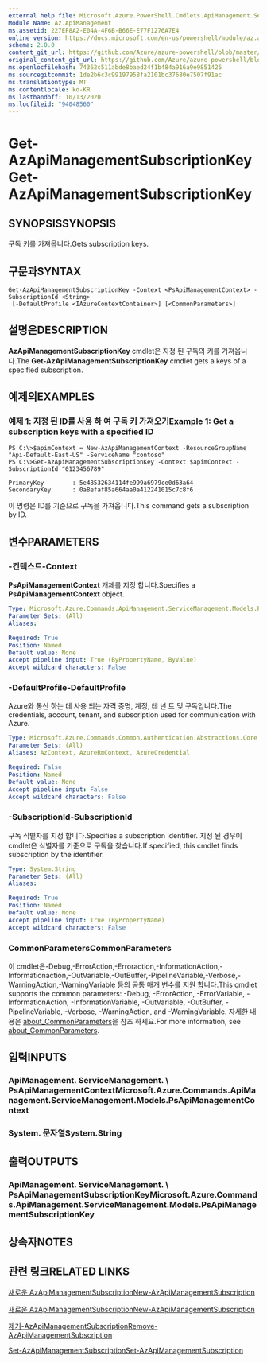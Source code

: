 ```yaml
---
external help file: Microsoft.Azure.PowerShell.Cmdlets.ApiManagement.ServiceManagement.dll-Help.xml
Module Name: Az.ApiManagement
ms.assetid: 227EF8A2-E04A-4F6B-B66E-E77F1276A7E4
online version: https://docs.microsoft.com/en-us/powershell/module/az.apimanagement/get-azapimanagementsubscriptionkey
schema: 2.0.0
content_git_url: https://github.com/Azure/azure-powershell/blob/master/src/ApiManagement/ApiManagement/help/Get-AzApiManagementSubscriptionKey.md
original_content_git_url: https://github.com/Azure/azure-powershell/blob/master/src/ApiManagement/ApiManagement/help/Get-AzApiManagementSubscriptionKey.md
ms.openlocfilehash: 74362c511abde8baed24f1b484a916a9e9851426
ms.sourcegitcommit: 1de2b6c3c99197958fa2101bc37680e7507f91ac
ms.translationtype: MT
ms.contentlocale: ko-KR
ms.lasthandoff: 10/13/2020
ms.locfileid: "94048560"
---
```

# <span data-ttu-id="d1acb-101">Get-AzApiManagementSubscriptionKey</span><span class="sxs-lookup"><span data-stu-id="d1acb-101">Get-AzApiManagementSubscriptionKey</span></span>

## <span data-ttu-id="d1acb-102">SYNOPSIS</span><span class="sxs-lookup"><span data-stu-id="d1acb-102">SYNOPSIS</span></span>
<span data-ttu-id="d1acb-103">구독 키를 가져옵니다.</span><span class="sxs-lookup"><span data-stu-id="d1acb-103">Gets subscription keys.</span></span>

## <span data-ttu-id="d1acb-104">구문과</span><span class="sxs-lookup"><span data-stu-id="d1acb-104">SYNTAX</span></span>

```
Get-AzApiManagementSubscriptionKey -Context <PsApiManagementContext> -SubscriptionId <String>
 [-DefaultProfile <IAzureContextContainer>] [<CommonParameters>]
```

## <span data-ttu-id="d1acb-105">설명은</span><span class="sxs-lookup"><span data-stu-id="d1acb-105">DESCRIPTION</span></span>
<span data-ttu-id="d1acb-106">**AzApiManagementSubscriptionKey** cmdlet은 지정 된 구독의 키를 가져옵니다.</span><span class="sxs-lookup"><span data-stu-id="d1acb-106">The **Get-AzApiManagementSubscriptionKey** cmdlet gets a keys of a specified subscription.</span></span>

## <span data-ttu-id="d1acb-107">예제의</span><span class="sxs-lookup"><span data-stu-id="d1acb-107">EXAMPLES</span></span>

### <span data-ttu-id="d1acb-108">예제 1: 지정 된 ID를 사용 하 여 구독 키 가져오기</span><span class="sxs-lookup"><span data-stu-id="d1acb-108">Example 1: Get a subscription keys with a specified ID</span></span>
```
PS C:\>$apimContext = New-AzApiManagementContext -ResourceGroupName "Api-Default-East-US" -ServiceName "contoso"
PS C:\>Get-AzApiManagementSubscriptionKey -Context $apimContext -SubscriptionId "0123456789"

PrimaryKey        : 5e48532634114fe999a6979ce0d63a64
SecondaryKey      : 0a8efaf85a664aa0a412241015c7c8f6
```

<span data-ttu-id="d1acb-109">이 명령은 ID를 기준으로 구독을 가져옵니다.</span><span class="sxs-lookup"><span data-stu-id="d1acb-109">This command gets a subscription by ID.</span></span>

## <span data-ttu-id="d1acb-110">변수</span><span class="sxs-lookup"><span data-stu-id="d1acb-110">PARAMETERS</span></span>

### <span data-ttu-id="d1acb-111">-컨텍스트</span><span class="sxs-lookup"><span data-stu-id="d1acb-111">-Context</span></span>
<span data-ttu-id="d1acb-112">**PsApiManagementContext** 개체를 지정 합니다.</span><span class="sxs-lookup"><span data-stu-id="d1acb-112">Specifies a **PsApiManagementContext** object.</span></span>

```yaml
Type: Microsoft.Azure.Commands.ApiManagement.ServiceManagement.Models.PsApiManagementContext
Parameter Sets: (All)
Aliases:

Required: True
Position: Named
Default value: None
Accept pipeline input: True (ByPropertyName, ByValue)
Accept wildcard characters: False
```

### <span data-ttu-id="d1acb-113">-DefaultProfile</span><span class="sxs-lookup"><span data-stu-id="d1acb-113">-DefaultProfile</span></span>
<span data-ttu-id="d1acb-114">Azure와 통신 하는 데 사용 되는 자격 증명, 계정, 테 넌 트 및 구독입니다.</span><span class="sxs-lookup"><span data-stu-id="d1acb-114">The credentials, account, tenant, and subscription used for communication with Azure.</span></span>

```yaml
Type: Microsoft.Azure.Commands.Common.Authentication.Abstractions.Core.IAzureContextContainer
Parameter Sets: (All)
Aliases: AzContext, AzureRmContext, AzureCredential

Required: False
Position: Named
Default value: None
Accept pipeline input: False
Accept wildcard characters: False
```

### <span data-ttu-id="d1acb-115">-SubscriptionId</span><span class="sxs-lookup"><span data-stu-id="d1acb-115">-SubscriptionId</span></span>
<span data-ttu-id="d1acb-116">구독 식별자를 지정 합니다.</span><span class="sxs-lookup"><span data-stu-id="d1acb-116">Specifies a subscription identifier.</span></span>
<span data-ttu-id="d1acb-117">지정 된 경우이 cmdlet은 식별자를 기준으로 구독을 찾습니다.</span><span class="sxs-lookup"><span data-stu-id="d1acb-117">If specified, this cmdlet finds subscription by the identifier.</span></span>

```yaml
Type: System.String
Parameter Sets: (All)
Aliases:

Required: True
Position: Named
Default value: None
Accept pipeline input: True (ByPropertyName)
Accept wildcard characters: False
```

### <span data-ttu-id="d1acb-118">CommonParameters</span><span class="sxs-lookup"><span data-stu-id="d1acb-118">CommonParameters</span></span>
<span data-ttu-id="d1acb-119">이 cmdlet은-Debug,-ErrorAction,-Erroraction,-InformationAction,-Informationaction,-OutVariable,-OutBuffer,-PipelineVariable,-Verbose,-WarningAction,-WarningVariable 등의 공통 매개 변수를 지원 합니다.</span><span class="sxs-lookup"><span data-stu-id="d1acb-119">This cmdlet supports the common parameters: -Debug, -ErrorAction, -ErrorVariable, -InformationAction, -InformationVariable, -OutVariable, -OutBuffer, -PipelineVariable, -Verbose, -WarningAction, and -WarningVariable.</span></span> <span data-ttu-id="d1acb-120">자세한 내용은 [about_CommonParameters](http://go.microsoft.com/fwlink/?LinkID=113216)을 참조 하세요.</span><span class="sxs-lookup"><span data-stu-id="d1acb-120">For more information, see [about_CommonParameters](http://go.microsoft.com/fwlink/?LinkID=113216).</span></span>

## <span data-ttu-id="d1acb-121">입력</span><span class="sxs-lookup"><span data-stu-id="d1acb-121">INPUTS</span></span>

### <span data-ttu-id="d1acb-122">ApiManagement. ServiceManagement. \ PsApiManagementContext</span><span class="sxs-lookup"><span data-stu-id="d1acb-122">Microsoft.Azure.Commands.ApiManagement.ServiceManagement.Models.PsApiManagementContext</span></span>

### <span data-ttu-id="d1acb-123">System. 문자열</span><span class="sxs-lookup"><span data-stu-id="d1acb-123">System.String</span></span>

## <span data-ttu-id="d1acb-124">출력</span><span class="sxs-lookup"><span data-stu-id="d1acb-124">OUTPUTS</span></span>

### <span data-ttu-id="d1acb-125">ApiManagement. ServiceManagement. \ PsApiManagementSubscriptionKey</span><span class="sxs-lookup"><span data-stu-id="d1acb-125">Microsoft.Azure.Commands.ApiManagement.ServiceManagement.Models.PsApiManagementSubscriptionKey</span></span>

## <span data-ttu-id="d1acb-126">상속자</span><span class="sxs-lookup"><span data-stu-id="d1acb-126">NOTES</span></span>

## <span data-ttu-id="d1acb-127">관련 링크</span><span class="sxs-lookup"><span data-stu-id="d1acb-127">RELATED LINKS</span></span>

[<span data-ttu-id="d1acb-128">새로운 AzApiManagementSubscription</span><span class="sxs-lookup"><span data-stu-id="d1acb-128">New-AzApiManagementSubscription</span></span>](./Get-AzApiManagementSubscription.md)

[<span data-ttu-id="d1acb-129">새로운 AzApiManagementSubscription</span><span class="sxs-lookup"><span data-stu-id="d1acb-129">New-AzApiManagementSubscription</span></span>](./New-AzApiManagementSubscription.md)

[<span data-ttu-id="d1acb-130">제거-AzApiManagementSubscription</span><span class="sxs-lookup"><span data-stu-id="d1acb-130">Remove-AzApiManagementSubscription</span></span>](./Remove-AzApiManagementSubscription.md)

[<span data-ttu-id="d1acb-131">Set-AzApiManagementSubscription</span><span class="sxs-lookup"><span data-stu-id="d1acb-131">Set-AzApiManagementSubscription</span></span>](./Set-AzApiManagementSubscription.md)



